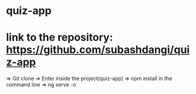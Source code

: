 # quiz-app 
# link to the repository: https://github.com/subashdangi/quiz-app
=> Git clone
=> Enter inside the project(quiz-app)
=> npm install in the command line
=> ng serve -o

